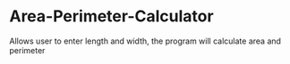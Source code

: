 # Area-Perimeter-Calculator
Allows user to enter length and width, the program will calculate area and perimeter
